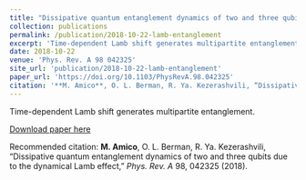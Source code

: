 ```yaml
---
title: "Dissipative quantum entanglement dynamics of two and three qubits due to the dynamical Lamb effect"
collection: publications
permalink: /publication/2018-10-22-lamb-entanglement
excerpt: 'Time-dependent Lamb shift generates multipartite entanglement.'
date: 2018-10-22
venue: 'Phys. Rev. A 98 042325'
site_url: 'publication/2018-10-22-lamb-entanglement'
paper_url: 'https://doi.org/10.1103/PhysRevA.98.042325'
citation: '**M. Amico**, O. L. Berman, R. Ya. Kezerashvili, “Dissipative quantum entanglement dynamics of two and three qubits due to the dynamical Lamb effect,” *Phys. Rev. A* 98, 042325 (2018).'
---
```

Time-dependent Lamb shift generates multipartite entanglement.

[Download paper here](https://doi.org/10.1103/PhysRevA.98.042325)

Recommended citation: **M. Amico**, O. L. Berman, R. Ya. Kezerashvili, “Dissipative quantum entanglement dynamics of two and three qubits due to the dynamical Lamb effect,” *Phys. Rev. A* 98, 042325 (2018).